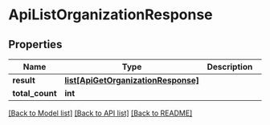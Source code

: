 # ApiListOrganizationResponse

## Properties
Name | Type | Description | Notes
------------ | ------------- | ------------- | -------------
**result** | [**list[ApiGetOrganizationResponse]**](ApiGetOrganizationResponse.md) |  | [optional] 
**total_count** | **int** |  | [optional] 

[[Back to Model list]](../README.md#documentation-for-models) [[Back to API list]](../README.md#documentation-for-api-endpoints) [[Back to README]](../README.md)


